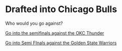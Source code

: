 # Drafted into Chicago Bulls
Who would you go against?

[Go into the semifinals against the OKC Thunder](../step-2/match-results-against-oklahoma-city-thunder.md)

[Go into Semi FInals against the Golden State Warriors](../step-2/match-results-against-the-golden-state-warriors.md)
